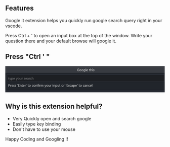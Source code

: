 ## Features
Google it extension helps you quickly run google search query right in your vscode.

Press Ctrl + '  to open an input box at the top of the window. Write your question there and your default browse will google it.

## Press "Ctrl ' "

![alt text](assets/demo.png "An input show up after pressing Ctrl ;")

## Why is this extension helpful?

* Very Quickly open and search google
* Easily type key binding 
* Don't have to use your mouse

Happy Coding and Googling !!
